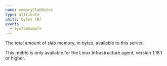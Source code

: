 ```yaml
---
name: memorySlabBytes
type: attribute
units: bytes (B)
events:
  - SystemSample
---
```


The total amount of slab memory, in bytes, available to this server.

This metric is only available for the Linux Infrastructure agent, version 1.18.1 or higher.
